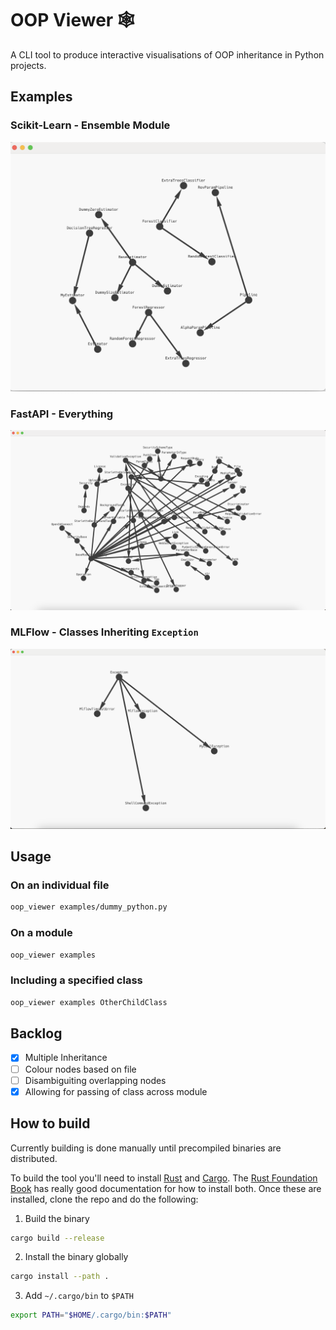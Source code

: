 # OOP Viewer :spider_web:

A CLI tool to produce interactive visualisations of OOP inheritance in Python projects.

## Examples

### Scikit-Learn - Ensemble Module
![scikit-learn-ensemble](docs/scikit-learn-ensemble.png)

### FastAPI - Everything
![fastapi](docs/fastapi.png)

### MLFlow - Classes Inheriting `Exception`
![mlflow-exception](docs/mlflow-exceptions.png)

## Usage

### On an individual file

```bash
oop_viewer examples/dummy_python.py
```

### On a module

```bash
oop_viewer examples
```

### Including a specified class

```bash
oop_viewer examples OtherChildClass
```

## Backlog
- [X] Multiple Inheritance
- [ ] Colour nodes based on file
- [ ] Disambiguiting overlapping nodes
- [X] Allowing for passing of class across module

## How to build

Currently building is done manually until precompiled binaries are distributed.

To build the tool you'll need to install [Rust](https://github.com/rust-lang/rust) and [Cargo](https://github.com/rust-lang/cargo). The [Rust Foundation Book](https://doc.rust-lang.org/book/ch01-01-installation.html) has really good documentation for how to install both. Once these are installed, clone the repo and do the following:

1. Build the binary
```bash
cargo build --release
```

2. Install the binary globally
```bash
cargo install --path .
```

3. Add `~/.cargo/bin` to `$PATH`
```bash
export PATH="$HOME/.cargo/bin:$PATH"
```
